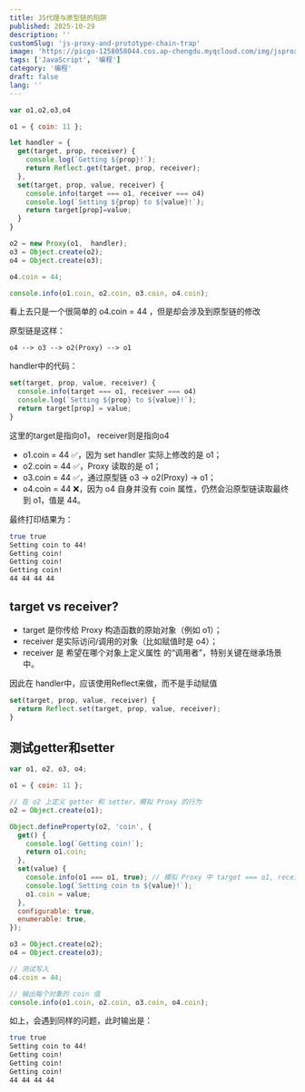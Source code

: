 ```yaml
---
title: JS代理与原型链的陷阱
published: 2025-10-29
description: ''
customSlug: 'js-proxy-and-prototype-chain-trap'
image: 'https://picgo-1258058044.cos.ap-chengdu.myqcloud.com/img/jsproxy.png'
tags: ['JavaScript', '编程']
category: '编程'
draft: false 
lang: ''
---
```



```js
var o1,o2,o3,o4

o1 = { coin: 11 };

let handler = {
  get(target, prop, receiver) {
    console.log(`Getting ${prop}!`);
    return Reflect.get(target, prop, receiver);
  },
  set(target, prop, value, receiver) {
    console.info(target === o1, receiver === o4)
    console.log(`Setting ${prop} to ${value}!`);
    return target[prop]=value;
  }
}

o2 = new Proxy(o1,  handler);
o3 = Object.create(o2);
o4 = Object.create(o3);

o4.coin = 44;

console.info(o1.coin, o2.coin, o3.coin, o4.coin);
```

看上去只是一个很简单的 o4.coin = 44 ，但是却会涉及到原型链的修改

原型链是这样：

```
o4 --> o3 --> o2(Proxy) --> o1
```


handler中的代码：

```js
set(target, prop, value, receiver) {
  console.info(target === o1, receiver === o4)
  console.log(`Setting ${prop} to ${value}!`);
  return target[prop] = value;
}
```

这里的target是指向o1， receiver则是指向o4

- o1.coin = 44 ✅，因为 set handler 实际上修改的是 o1；
- o2.coin = 44 ✅，Proxy 读取的是 o1；
- o3.coin = 44 ✅，通过原型链 o3 → o2(Proxy) → o1；
- o4.coin = 44 ❌，因为 o4 自身并没有 coin 属性，仍然会沿原型链读取最终到 o1，值是 44。

最终打印结果为：

```bash
true true
Setting coin to 44!
Getting coin!
Getting coin!
Getting coin!
44 44 44 44
```

## target vs receiver?

- target 是你传给 Proxy 构造函数的原始对象（例如 o1）；
- receiver 是实际访问/调用的对象（比如赋值时是 o4）；
- receiver 是 希望在哪个对象上定义属性 的“调用者”，特别关键在继承场景中。

因此在 handler中，应该使用Reflect来做，而不是手动赋值

```js
set(target, prop, value, receiver) {
  return Reflect.set(target, prop, value, receiver);
}
```


## 测试getter和setter

```js
var o1, o2, o3, o4;

o1 = { coin: 11 };

// 在 o2 上定义 getter 和 setter，模拟 Proxy 的行为
o2 = Object.create(o1);

Object.defineProperty(o2, 'coin', {
  get() {
    console.log(`Getting coin!`);
    return o1.coin;
  },
  set(value) {
    console.info(o1 === o1, true); // 模拟 Proxy 中 target === o1, receiver === o4
    console.log(`Setting coin to ${value}!`);
    o1.coin = value;
  },
  configurable: true,
  enumerable: true,
});

o3 = Object.create(o2);
o4 = Object.create(o3);

// 测试写入
o4.coin = 44;

// 输出每个对象的 coin 值
console.info(o1.coin, o2.coin, o3.coin, o4.coin);
```


如上，会遇到同样的问题，此时输出是：

```bash
true true
Setting coin to 44!
Getting coin!
Getting coin!
Getting coin!
44 44 44 44
```

